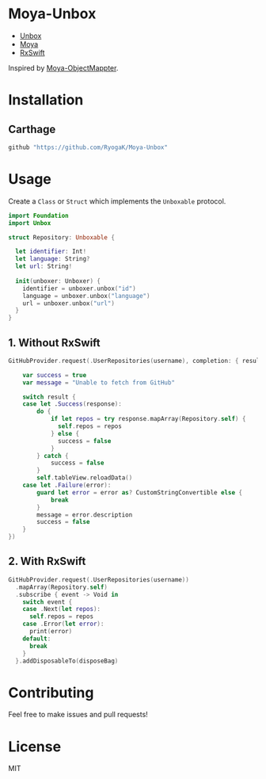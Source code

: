 Moya-Unbox
============

- [Unbox](https://github.com/JohnSundell/Unbox)  
- [Moya](https://github.com/Moya/Moya)
- [RxSwift](https://github.com/ReactiveX/RxSwift) 

Inspired by [Moya-ObjectMappter](https://github.com/ivanbruel/Moya-ObjectMapper).

# Installation

## Carthage

```ruby
github "https://github.com/RyogaK/Moya-Unbox"
```

# Usage

Create a `Class` or `Struct` which implements the `Unboxable` protocol.

```swift
import Foundation
import Unbox

struct Repository: Unboxable {

  let identifier: Int!
  let language: String?
  let url: String!
  
  init(unboxer: Unboxer) {
    identifier = unboxer.unbox("id")
    language = unboxer.unbox("language")
    url = unboxer.unbox("url")
  }
}
```

## 1. Without RxSwift


```swift
GitHubProvider.request(.UserRepositories(username), completion: { result in

    var success = true
    var message = "Unable to fetch from GitHub"

    switch result {
    case let .Success(response):
        do {
            if let repos = try response.mapArray(Repository.self) {
              self.repos = repos
            } else {
              success = false
            }
        } catch {
            success = false
        }
        self.tableView.reloadData()
    case let .Failure(error):
        guard let error = error as? CustomStringConvertible else {
            break
        }
        message = error.description
        success = false
    }
})

```

## 2. With RxSwift

```swift
GitHubProvider.request(.UserRepositories(username))
  .mapArray(Repository.self)
  .subscribe { event -> Void in
    switch event {
    case .Next(let repos):
      self.repos = repos
    case .Error(let error):
      print(error)
    default:
      break
    }
  }.addDisposableTo(disposeBag)
```

# Contributing

Feel free to make issues and pull requests!

# License

MIT
